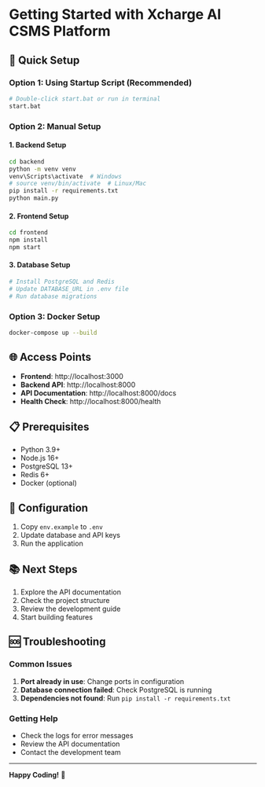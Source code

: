 # Getting Started with Xcharge AI CSMS Platform

## 🚀 Quick Setup

### Option 1: Using Startup Script (Recommended)
```bash
# Double-click start.bat or run in terminal
start.bat
```

### Option 2: Manual Setup

#### 1. Backend Setup
```bash
cd backend
python -m venv venv
venv\Scripts\activate  # Windows
# source venv/bin/activate  # Linux/Mac
pip install -r requirements.txt
python main.py
```

#### 2. Frontend Setup
```bash
cd frontend
npm install
npm start
```

#### 3. Database Setup
```bash
# Install PostgreSQL and Redis
# Update DATABASE_URL in .env file
# Run database migrations
```

### Option 3: Docker Setup
```bash
docker-compose up --build
```

## 🌐 Access Points

- **Frontend**: http://localhost:3000
- **Backend API**: http://localhost:8000
- **API Documentation**: http://localhost:8000/docs
- **Health Check**: http://localhost:8000/health

## 📋 Prerequisites

- Python 3.9+
- Node.js 16+
- PostgreSQL 13+
- Redis 6+
- Docker (optional)

## 🔧 Configuration

1. Copy `env.example` to `.env`
2. Update database and API keys
3. Run the application

## 📚 Next Steps

1. Explore the API documentation
2. Check the project structure
3. Review the development guide
4. Start building features

## 🆘 Troubleshooting

### Common Issues

1. **Port already in use**: Change ports in configuration
2. **Database connection failed**: Check PostgreSQL is running
3. **Dependencies not found**: Run `pip install -r requirements.txt`

### Getting Help

- Check the logs for error messages
- Review the API documentation
- Contact the development team

---

**Happy Coding!** 🚀
